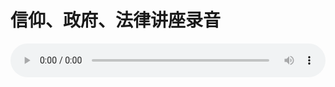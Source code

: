 # 信仰、政府、法律讲座录音

<audio style="width: 100%;" preload="false" controls controlslist="nodownload"><source src="//cdn.wechat.edu.pl/audio/mp3/old/21583.mp3" type="audio/mpeg">Your browser does not support the audio element.</audio>


